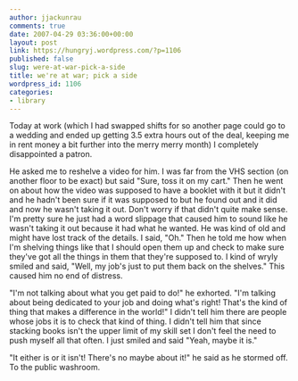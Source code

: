 ```yaml
---
author: jjackunrau
comments: true
date: 2007-04-29 03:36:00+00:00
layout: post
link: https://hungryj.wordpress.com/?p=1106
published: false
slug: were-at-war-pick-a-side
title: we're at war; pick a side
wordpress_id: 1106
categories:
- library
---
```


Today at work (which I had swapped shifts for so another page could go to a wedding and ended up getting 3.5 extra hours out of the deal, keeping me in rent money a bit further into the merry merry month) I completely disappointed a patron.  
  
He asked me to reshelve a video for him.  I was far from the VHS section (on another floor to be exact) but said "Sure, toss it on my cart."  Then he went on about how the video was supposed to have a booklet with it but it didn't and he hadn't been sure if it was supposed to but he found out and it did and now he wasn't taking it out.  Don't worry if that didn't quite make sense.  I'm pretty sure he just had a word slippage that caused him to sound like he wasn't taking it out because it had what he wanted.  He was kind of old and might have lost track of the details.  I said, "Oh."  Then he told me how when I'm shelving things like that I should open them up and check to make sure they've got all the things in them that they're supposed to.  I kind of wryly smiled and said, "Well, my job's just to put them back on the shelves."  This caused him no end of distress.  
  
"I'm not talking about  what you get paid to do!" he exhorted.  "I'm talking about being dedicated to your job and doing what's right!  That's the kind of thing that makes a difference in the world!"  I didn't tell him there are people whose jobs it is to check that kind of thing.  I didn't tell him that since stacking books isn't the upper limit of my skill set I don't feel the need to push myself all that often.  I just smiled and said "Yeah, maybe it is."  
  
"It either is or it isn't!  There's no maybe about it!" he said as he stormed off.  To the public washroom.
